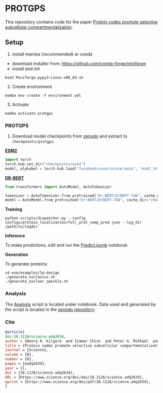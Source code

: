 # PROTGPS

This repository contains code for the paper [Protein codes promote selective subcellular compartmentalization](https://www.biorxiv.org/content/10.1101/2024.04.15.589616v2.abstract).

## Setup

1. Install mamba (recommended) or conda

- download installer from: https://github.com/conda-forge/miniforge
- install and init

```
bash Miniforge-pypy3-Linux-x86_64.sh
```

2. Create environment 

```
mamba env create -f environment.yml
```
 
3. Activate


```
mamba activate protgps
```


### PROTGPS

1. Download model checkpoints from [zenodo](https://zenodo.org/records/14795445) and extract to `checkpoints/protgps`.


**[ESM2](https://github.com/facebookresearch/esm/)**

```python
import torch
torch.hub.set_dir("checkpoints/esm2")
model, alphabet = torch.hub.load("facebookresearch/esm:main", "esm2_t6_8M_UR50D")
```
**[DR-BERT](https://github.com/maslov-group/DR-BERT)**

```python
from transformers import AutoModel, AutoTokenizer

tokenizer = AutoTokenizer.from_pretrained("Dr-BERT/DrBERT-7GB", cache_dir="checkpoints/drbert")
model = AutoModel.from_pretrained("Dr-BERT/DrBERT-7GB", cache_dir="checkpoints/drbert")
```

**Training**
    
```
python scripts/dispatcher.py --config configs/protein_localization/full_prot_comp_pred.json --log_dir /path/to/logdir
```

**Inference**

To make predictions, edit and run the [Predict.ipynb](notebook/Predict.ipynb) notebook.

**Generation**

To generate proteins:

```
cd esm/examples/lm-design
./generate_nucleolus.sh
./generate_nuclear_speckle.sh
```

### Analysis 

The [Analysis](notebook/Analysis.ipynb) script is located under notebook. Data used and generated by the script is located in the [zenodo repository](https://zenodo.org/records/14795445).


### Cite

```bibtex
@article{
doi:10.1126/science.adq2634,
author = {Henry R. Kilgore  and Itamar Chinn  and Peter G. Mikhael  and Ilan Mitnikov  and Catherine Van Dongen  and Guy Zylberberg  and Lena Afeyan  and Salman F. Banani  and Susana Wilson-Hawken  and Tong Ihn Lee  and Regina Barzilay  and Richard A. Young },
title = {Protein codes promote selective subcellular compartmentalization},
journal = {Science},
volume = {0},
number = {0},
pages = {eadq2634},
year = {},
doi = {10.1126/science.adq2634},
URL = {https://www.science.org/doi/abs/10.1126/science.adq2634},
eprint = {https://www.science.org/doi/pdf/10.1126/science.adq2634},
}
```

